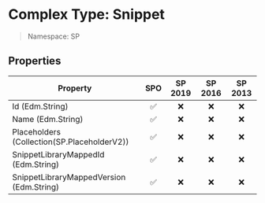# Complex Type: Snippet

> Namespace: SP

## Properties

Property | SPO | SP 2019 | SP 2016 | SP 2013
----------|:---:|:-------:|:-------:|:-------:
Id (Edm.String) | ✅ | ❌ | ❌ | ❌
Name (Edm.String) | ✅ | ❌ | ❌ | ❌
Placeholders (Collection(SP.PlaceholderV2)) | ✅ | ❌ | ❌ | ❌
SnippetLibraryMappedId (Edm.String) | ✅ | ❌ | ❌ | ❌
SnippetLibraryMappedVersion (Edm.String) | ✅ | ❌ | ❌ | ❌
